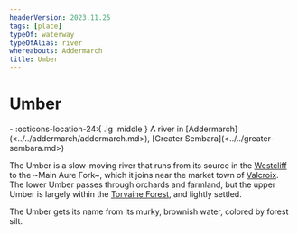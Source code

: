 ```yaml
---
headerVersion: 2023.11.25
tags: [place]
typeOf: waterway
typeOfAlias: river
whereabouts: Addermarch
title: Umber
---
```

# Umber
<div class="grid cards ext-narrow-margin ext-one-column" markdown>
-    :octicons-location-24:{ .lg .middle } A river in [Addermarch](<../../addermarch/addermarch.md>), [Greater Sembara](<../../greater-sembara.md>)  
</div>


The Umber is a slow-moving river that runs from its source in the [Westcliff](<../../addermarch/westcliff.md>) to the ~Main Aure Fork~, which it joins near the market town of [Valcroix](<../../addermarch/valcroix.md>). The lower Umber passes through orchards and farmland, but the upper Umber is largely within the [Torvaine Forest](<../../addermarch/torvaine-forest.md>), and lightly settled. 

The Umber gets its name from its murky, brownish water, colored by forest silt.
